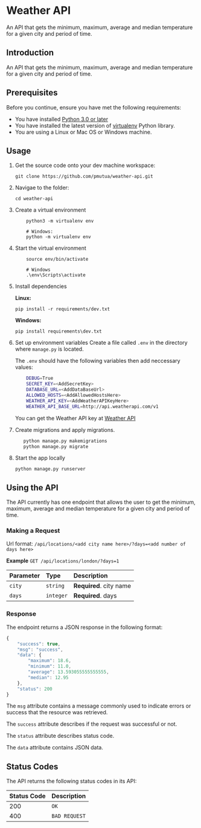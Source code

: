 # Weather API

An API that gets the minimum, maximum, average and median temperature for a given city and period of time.

## Introduction

An API that gets the minimum, maximum, average and median temperature for a given city and period of time.

## Prerequisites

Before you continue, ensure you have met the following requirements:

- You have installed [Python 3.0 or later](https://www.python.org/)
- You have installed the latest version of [virtualenv](https://pypi.org/project/virtualenv/) Python library.
- You are using a Linux or Mac OS or Windows machine.

## Usage

1. Get the source code onto your dev machine workspace:

   `git clone https://github.com/pmutua/weather-api.git`

2. Navigae to the folder:

   `cd weather-api`

3. Create a virtual environment

   ```# Linux/MacOS:
       python3 -m virtualenv env

       # Windows:
       python -m virtualenv env
   ```

4. Start the virtual environment

   ```# Linux/MacOS
       source env/bin/activate

       # Windows
       .\env\Scripts\activate
   ```

5. Install dependencies

   **Linux:**

   `pip install -r requirements/dev.txt`

   **Windows:**

   `pip install requirements\dev.txt`

6. Set up environment variables
   Create a file called `.env` in the directory where `manage.py` is located.

   The `.env` should have the following variables then add neccessary values:

   ```bash
       DEBUG=True
       SECRET_KEY=<AddSecretKey>
       DATABASE_URL=<AddDataBaseUrl>
       ALLOWED_HOSTS=<AddAllowedHostsHere>
       WEATHER_API_KEY=<AddWeatherAPIKeyHere>
       WEATHER_API_BASE_URL=http://api.weatherapi.com/v1
   ```

   You can get the Weather API key at [Weather API](https://www.weatherapi.com/docs/)

7. Create migrations and apply migrations.

   ```bash
      python manage.py makemigrations
      python manage.py migrate
   ```

8. Start the app locally

   `python manage.py runserver`

## Using the API

The API currently has one endpoint that allows the user to get the minimum, maximum, average and median temperature for a given city and period of time.

### Making a Request

Url format: `/api/locations/<add city name here>/?days=<add number of days here>`

**Example**
`GET /api/locations/london/?days=1`

| Parameter   | Type      | Description             |
| :---------- | :-------- | :---------------------- |
| `city` | `string`  | **Required**. city name |
| `days`      | `integer` | **Required**. days      |

### Response

The endpoint returns a JSON response in the following format:

```javascript
{
    "success": true,
    "msg": "success",
    "data": {
        "maximum": 18.6,
        "minimum": 11.0,
        "average": 13.593055555555555,
        "median": 12.95
    },
    "status": 200
}
```

The `msg` attribute contains a message commonly used to indicate errors or success that the resource was retrieved.

The `success` attribute describes if the request was successful or not.

The `status` attribute describes status code.

The `data` attribute contains JSON data.

## Status Codes

The API returns the following status codes in its API:

| Status Code | Description   |
| :---------- | :------------ |
| 200         | `OK`          |
| 400         | `BAD REQUEST` |
